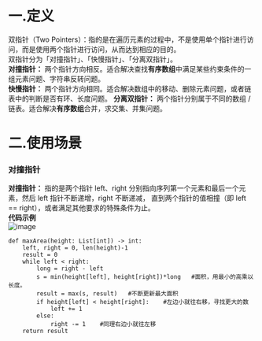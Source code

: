 # 一.定义
双指针（Two Pointers）：指的是在遍历元素的过程中，不是使用单个指针进行访问，而是使用两个指针进行访问，从而达到相应的目的。  
双指针分为「对撞指针」、「快慢指针」、「分离双指针」。  
**对撞指针：** 两个指针方向相反。适合解决查找**有序数组**中满足某些约束条件的一组元素问题、字符串反转问题。  
**快慢指针：** 两个指针方向相同。适合解决数组中的移动、删除元素问题，或者链表中的判断是否有环、长度问题。
**分离双指针：** 两个指针分别属于不同的数组 / 链表。适合解决**有序数组**合并，求交集、并集问题。

# 二.使用场景
### 对撞指针
**对撞指针：** 指的是两个指针 left、right 分别指向序列第一个元素和最后一个元素，然后 left 指针不断递增，right 不断递减，
直到两个指针的值相撞（即 left == right），或者满足其他要求的特殊条件为止。  
**代码示例**    
![image](https://user-images.githubusercontent.com/96570699/176867664-c0f154ef-8a80-4f7e-b5a4-50b358df3250.png)  
```
def maxArea(height: List[int]) -> int:
    left, right = 0, len(height)-1
    result = 0
    while left < right:
        long = right - left
        s = min(height[left], height[right])*long   #面积，用最小的高乘以长度。
        result = max(s, result)   #不断更新最大面积
        if height[left] < height[right]:    #左边小就往右移，寻找更大的数
            left += 1
        else:
            right -= 1    #同理右边小就往左移
    return result
```
